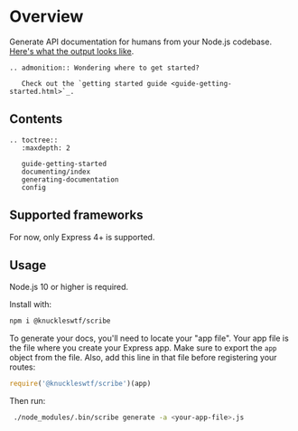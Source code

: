 # Overview

Generate API documentation for humans from your Node.js codebase. [Here's what the output looks like](https://shalvah.me/TheCensorshipAPI/).


```eval_rst
.. admonition:: Wondering where to get started?
   
   Check out the `getting started guide <guide-getting-started.html>`_.
```

## Contents
```eval_rst
.. toctree::
   :maxdepth: 2

   guide-getting-started
   documenting/index
   generating-documentation
   config
```

## Supported frameworks
For now, only Express 4+ is supported.

## Usage
Node.js 10 or higher is required.

Install with:

```sh
npm i @knuckleswtf/scribe
```

To generate your docs, you'll need to locate your "app file". Your app file is the file where you create your Express app. Make sure to export the `app` object from the file. Also, add this line in that file before registering your routes:

```js
require('@knuckleswtf/scribe')(app)
```

Then run:

```sh
 ./node_modules/.bin/scribe generate -a <your-app-file>.js
```